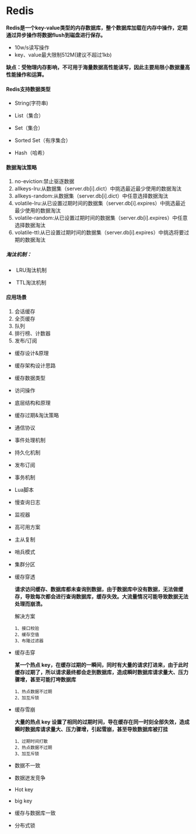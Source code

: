 # Redis

**Redis是一个key-value类型的内存数据库，整个数据库加载在内存中操作，定期通过异步操作将数据flush到磁盘进行保存。**

- 10w/s读写操作
- key、value最大限制512M(建议不超过1kb)

**缺点：受物理内存影响，不可用于海量数据高性能读写，因此主要局限小数据量高性能操作和运算。**



#### Redis支持数据类型

- String(字符串)

- List（集合）

- Set（集合）

- Sorted Set（有序集合）

- Hash（哈希）

	

#### 数据淘汰策略

1. no-eviction:禁止驱逐数据
2. allkeys-lru:从数据集（server.db[i].dict）中挑选最近最少使用的数据淘汰
3. allkeys-random:从数据集（server.db[i].dict）中任意选择数据淘汰
4. volatile-lru:从已设置过期时间的数据集（server.db[i].expires）中挑选最近最少使用的数据淘汰
5. volatile-random:从已设置过期时间的数据集（server.db[i].expires）中任意选择数据淘汰
6. volatile-ttl:从已设置过期时间的数据集（server.db[i].expires）中挑选将要过期的数据淘汰

#####  淘汰机制：

- ​	LRU淘汰机制

- ​	TTL淘汰机制



#### 应用场景

1. 会话缓存
2. 全页缓存
3. 队列
4. 排行榜、计数器
5. 发布/订阅









- 缓存设计&原理

- 缓存架构设计思路

- 缓存数据类型

- 访问操作

- 底层结构和原理

- 缓存过期&淘汰策略

- 通信协议

- 事件处理机制

- 持久化机制

- 发布订阅

- 事务机制

- Lua脚本

- 慢查询日志

- 监视器

- 高可用方案

- 主从复制

- 哨兵模式

- 集群分区

- 缓存穿透

	**请求访问缓存、数据库都未查询到数据，由于数据库中没有数据，无法做缓存，导致每次都会进行查询数据库，缓存失效。大流量情况可能导致数据无法处理而崩溃。**

	解决方案

	```
	1、接口校验
	2、缓存空值
	3、布隆过滤器
	```

- 缓存击穿

	**某一个热点 key，在缓存过期的一瞬间，同时有大量的请求打进来，由于此时缓存过期了，所以请求最终都会走到数据库，造成瞬时数据库请求量大、压力骤增，甚至可能打垮数据库**

	```
	1、热点数据不过期
	2、加互斥锁
	```

- 缓存雪崩

	**大量的热点 key 设置了相同的过期时间，导在缓存在同一时刻全部失效，造成瞬时数据库请求量大、压力骤增，引起雪崩，甚至导致数据库被打挂**

	```
	1、过期时间打散
	2、热点数据不过期
	3、加互斥锁
	```

- 数据不一致

- 数据迸发竞争

- Hot key

- big key

- 缓存与数据库一致

- 分布式锁





